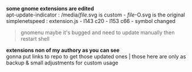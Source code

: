 **some gnome extensions are edited**  
apt-update-indicator : /media/*file*.svg is custom - *file*-O.svg is the original  
simplenetspeed : extension.js - l143 c20 - l153 c66 - symbol changed  

> gnomenu maybe it's bugged and need to update manually then restart shell

**extensions non of my authory as you can see**  
gonna put links to repo to get those updated ones | those here are only as backup & small adjustments for custom usage
